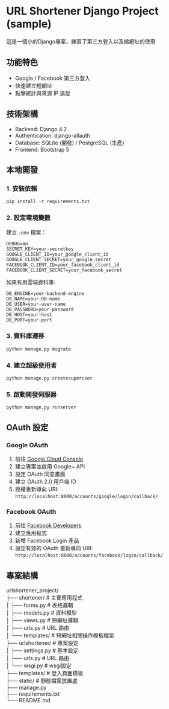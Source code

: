 # URL Shortener Django Project (sample)

這是一個小的Django專案，練習了第三方登入以及縮網址的使用


## 功能特色
- Google / Facebook 第三方登入
- 快速建立短網址
- 點擊統計與來源 IP 追蹤

## 技術架構
- Backend: Django 4.2
- Authentication: django-allauth
- Database: SQLite (開發) / PostgreSQL (生產)
- Frontend: Bootstrap 5

## 本地開發

### 1. 安裝依賴
```
pip install -r requirements.txt
```

### 2. 設定環境變數
建立 `.env` 檔案：
```
DEBUG=on
SECRET_KEY=your-secretkey
GOOGLE_CLIENT_ID=your_google_client_id
GOOGLE_CLIENT_SECRET=your_google_secret
FACEBOOK_CLIENT_ID=your_facebook_client_id
FACEBOOK_CLIENT_SECRET=your_facebook_secret
```
如果有用雲端資料庫:
```
DB_ENGINE=your-backend-engine
DB_NAME=your-DB-name
DB_USER=your-user-name
DB_PASSWORD=your-password
DB_HOST=your-host
DB_PORT=your-port
```
### 3. 資料庫遷移
```
python manage.py migrate
```

### 4. 建立超級使用者
```
python manage.py createsuperuser
```

### 5. 啟動開發伺服器
```
python manage.py runserver
```

## OAuth 設定

### Google OAuth
1. 前往 [Google Cloud Console](https://console.cloud.google.com/)
2. 建立專案並啟用 Google+ API
3. 設定 OAuth 同意畫面
4. 建立 OAuth 2.0 用戶端 ID
5. 授權重新導向 URI: `http://localhost:8000/accounts/google/login/callback/`

### Facebook OAuth
1. 前往 [Facebook Developers](https://developers.facebook.com/)
2. 建立應用程式
3. 新增 Facebook Login 產品
4. 設定有效的 OAuth 重新導向 URI: `http://localhost:8000/accounts/facebook/login/callback/`

## 專案結構
urlshortener_project/\
├── shortener/          # 主要應用程式\
│   ├── forms.py        # 表格邏輯\
│   ├── models.py       # 資料模型\
│   ├── views.py        # 短網址邏輯\
│   ├── urls.py         # URL 路由\
│   └── templates/      # 短網址相關操作模板檔案\
├── urlshortener/       # 專案設定\
│   ├── settings.py     # 基本設定\
│   ├── urls.py         # URL 路由\
│   └── wsgi.py         # wsgi設定\
├── templates/          # 登入頁面模板\
├── static/             # 靜態檔案放置處\
├── manage.py\
├── requirements.txt\
└── README.md